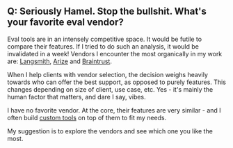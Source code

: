 ## Q: Seriously Hamel.  Stop the bullshit.  What's your favorite eval vendor?

Eval tools are in an intensely competitive space.  It would be futile to compare their features.  If I tried to do such an analysis, it would be invalidated in a week!  Vendors I encounter the most organically in my work are: [Langsmith](https://www.langchain.com/langsmith), [Arize](https://arize.com/) and [Braintrust](https://www.braintrust.dev/).

When I help clients with vendor selection, the decision weighs heavily towards who can offer the best support, as opposed to purely features.  This changes depending on size of client, use case, etc. Yes - it's mainly the human factor that matters, and dare I say, vibes.

I have no favorite vendor.  At the core, their features are very similar - and I often build [custom tools](https://hamel.dev/blog/posts/evals/#q-should-i-build-a-custom-annotation-tool-or-use-something-off-the-shelf) on top of them to fit my needs. 

My suggestion is to explore the vendors and see which one you like the most.